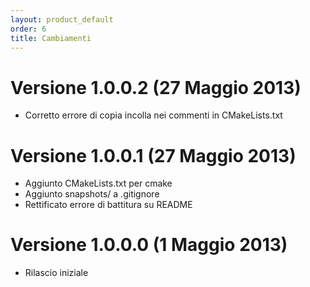 ```yaml
---
layout: product_default
order: 6
title: Cambiamenti
---
```

# Versione 1.0.0.2 (27 Maggio 2013)

* Corretto errore di copia incolla nei commenti in CMakeLists.txt

# Versione 1.0.0.1 (27 Maggio 2013)

* Aggiunto CMakeLists.txt per cmake
* Aggiunto snapshots/ a .gitignore
* Rettificato errore di battitura su README

# Versione 1.0.0.0 (1 Maggio 2013)

* Rilascio iniziale